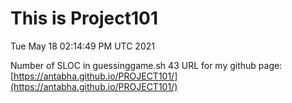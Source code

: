 # This is Project101
 
Tue May 18 02:14:49 PM UTC 2021

 Number of SLOC in guessinggame.sh
43
URL for my github page:[https://antabha.github.io/PROJECT101/](https://antabha.github.io/PROJECT101/)
